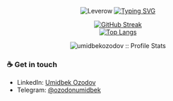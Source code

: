 <p align="center">
<img src="./cover_leverow.png" alt="Leverow"/>
<a href="https://github.com/pattisoj"><img alt="Typing SVG" src="https://readme-typing-svg.herokuapp.com?font=IBM+Plex+Sans&size=25&duration=4500&color=BCB1F7&center=true&width=500&lines=Hi,+I'm+Umidbek+Ozodov+👋;.Net+Enthusiast;Nice+to+meet+you!" /> </a> </p>

<div align="center">

[![GitHub Streak](https://streak-stats.demolab.com/?user=umidbekozodov&theme=dark)](https://github.com/umidbekozodov/)<br/>
[![Top Langs](https://github-readme-stats.vercel.app/api/top-langs/?username=umidbekozodov&text_color=ffffff&text_bold=true&title_color=e3289c&bg_color=2b213a&card_width=495px&hide=html,css)](https://github.com/umidbekozodov/)</div>


<p align="center"><img src="https://github-readme-stats.vercel.app/api?username=umidbekozodov&show_icons=true&theme=synthwave" alt="umidbekozodov :: Profile Stats" /></p>

### ☕ Get in touch
- LinkedIn: <a href = "https://www.linkedin.com/in/umidbek-ozodov-backend-dotnet/">Umidbek Ozodov</a>
- Telegram: <a href = "https://t.me/OzodovUmidbek">@ozodonumidbek</a>
<br>
